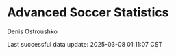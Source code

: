 # Advanced Soccer Statistics
Denis Ostroushko

<!-- gfm -->

Last successful data update: 2025-03-08 01:11:07 CST
